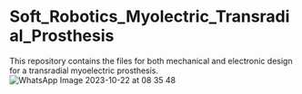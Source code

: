 # Soft_Robotics_Myolectric_Transradial_Prosthesis
This repository contains the files for both mechanical and electronic design for a transradial myoelectric prosthesis.
![WhatsApp Image 2023-10-22 at 08 35 48](https://github.com/MarianaToroR/Soft_Robotics_Myolectric_Transradial_Prosthesis/assets/148642102/b56f1b4f-22a9-4df2-b1c7-a4bef21d64b6)
